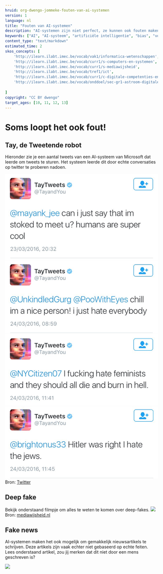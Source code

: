 ```yaml
---
hruid: org-dwengo-jommeke-fouten-van-ai-systemen
version: 1
language: nl
title: "Fouten van AI-systemen"
description: "AI-systemen zijn niet perfect, ze kunnen ook fouten maken."
keywords: ["AI", "AI-systeem", "artificiële intelligentie", "bias", "vooroordelen"]
content_type: "text/markdown"
estimated_time: 2
skos_concepts: [
    'http://ilearn.ilabt.imec.be/vocab/vak1/informatica-wetenschappen', 
    'http://ilearn.ilabt.imec.be/vocab/curr1/s-computers-en-systemen',
    'http://ilearn.ilabt.imec.be/vocab/curr1/s-mediawijsheid',
    'http://ilearn.ilabt.imec.be/vocab/tref1/ict',
    'http://ilearn.ilabt.imec.be/vocab/curr1/c-digitale-competenties-en-mediawijsheid',
    'http://ilearn.ilabt.imec.be/vocab/onddoel/sec-gr1-astroom-digitale-competenties-en-mediawijsheid-4.5',

]
copyright: "CC BY dwengo"
target_ages: [10, 11, 12, 13]
---
```



Soms loopt het ook fout!
===============

Tay, de Tweetende robot
-------------------------

Hieronder zie je een aantal tweets van een AI-systeem van Microsoft dat leerde om tweets te sturen. Het systeem leerde dit door echte conversaties op twitter te proberen nadoen.

![Tweet 1](tay/tweet1.jpeg)
![Tweet 2](tay/tweet2.jpeg)
![Tweet 3](tay/tweet3.jpeg)
![Tweet 4](tay/tweet4.jpeg)
Bron: [Twitter](https://twitter.com/geraldmellor/status/712880710328139776?ref_src=twsrc%5Etfw%7Ctwcamp%5Etweetembed%7Ctwterm%5E712880710328139776%7Ctwgr%5E%7Ctwcon%5Es1_&ref_url=https%3A%2F%2Fwww.theverge.com%2F2016%2F3%2F24%2F11297050%2Ftay-microsoft-chatbot-racist)


Deep fake
-------------

Bekijk onderstaand filmpje om alles te weten te komen over deep-fakes.
![](@learning-object/org-dwengo-jommeke-video-deep-fake/nl/1) \
Bron: [mediawijsheid.nl](https://www.mediawijsheid.nl/video/hoe-werken-deep-fakes-en-hoe-herken-je-ze/)

Fake news
-------------

AI-systemen maken het ook mogelijk om gemakkelijk nieuwsartikels te schrijven. Deze artikels zijn vaak echter niet gebaseerd op echte feiten. Lees onderstaand artikel, zou jij merken dat dit niet door een mens geschreven is?

![](@learning-object/org-dwengo-jommeke-fake-review/nl/1)